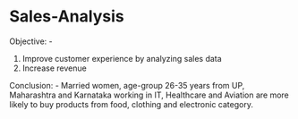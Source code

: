 # Sales-Analysis
Objective: -
1.	Improve customer experience by analyzing sales data
2.	Increase revenue

Conclusion: - 
Married women, age-group 26-35 years from UP, Maharashtra and Karnataka working in IT, Healthcare and Aviation are more likely to buy products from food, clothing and electronic category.
